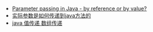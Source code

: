  - [Parameter passing in Java - by reference or by value?](http://www.yoda.arachsys.com/java/passing.html)
 - [实际参数是如何传递到java方法的](http://www.blogjava.net/heis/archive/2009/04/23/267256.html)
 - [java 值传递 数组传递](http://www.cnblogs.com/PopShow/p/5207974.html)